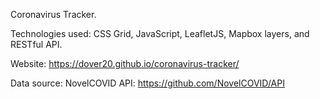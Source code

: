 Coronavirus Tracker. 

Technologies used: CSS Grid, JavaScript, LeafletJS, Mapbox layers, and RESTful API.

Website: https://dover20.github.io/coronavirus-tracker/

Data source: NovelCOVID API: https://github.com/NovelCOVID/API
